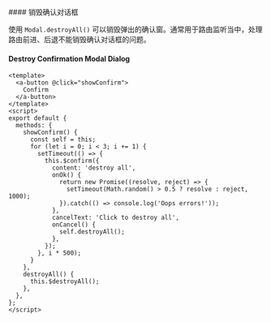 <cn>
#### 销毁确认对话框 

使用 `Modal.destroyAll()` 可以销毁弹出的确认窗。通常用于路由监听当中，处理路由前进、后退不能销毁确认对话框的问题。
</cn>
<us>
#### Destroy Confirmation Modal Dialog
</us>

```tpl
<template>
  <a-button @click="showConfirm">
    Confirm
  </a-button>
</template>
<script>
export default {
  methods: {
    showConfirm() {
      const self = this;
      for (let i = 0; i < 3; i += 1) {
        setTimeout(() => {
          this.$confirm({
            content: 'destroy all',
            onOk() {
              return new Promise((resolve, reject) => {
                setTimeout(Math.random() > 0.5 ? resolve : reject, 1000);
              }).catch(() => console.log('Oops errors!'));
            },
            cancelText: 'Click to destroy all',
            onCancel() {
              self.destroyAll();
            },
          });
        }, i * 500);
      }
    },
    destroyAll() {
      this.$destroyAll();
    },
  },
};
</script>
```
